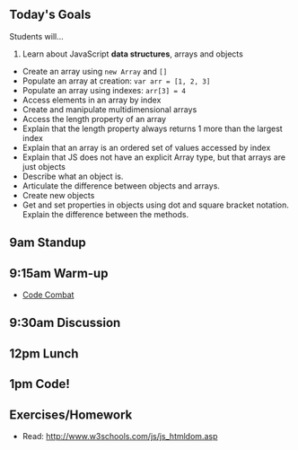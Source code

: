 ## Today's Goals

Students will...

1. Learn about JavaScript **data structures**, arrays and objects
  - Create an array using `new Array` and `[]`
  - Populate an array at creation: `var arr = [1, 2, 3]`
  - Populate an array using indexes: `arr[3] = 4`
  - Access elements in an array by index
  - Create and manipulate multidimensional arrays
  - Access the length property of an array
  - Explain that the length property always returns 1 more than the largest index
  - Explain that an array is an ordered set of values accessed by index
  - Explain that JS does not have an explicit Array type, but that arrays are just objects
  - Describe what an object is.
  - Articulate the difference between objects and arrays.
  - Create new objects
  - Get and set properties in objects using dot and square bracket notation. Explain the difference between the methods.

## 9am Standup

## 9:15am Warm-up

- [Code Combat](https://codecombat.com/)

## 9:30am Discussion

## 12pm Lunch

## 1pm Code!

## Exercises/Homework

- Read: http://www.w3schools.com/js/js_htmldom.asp
